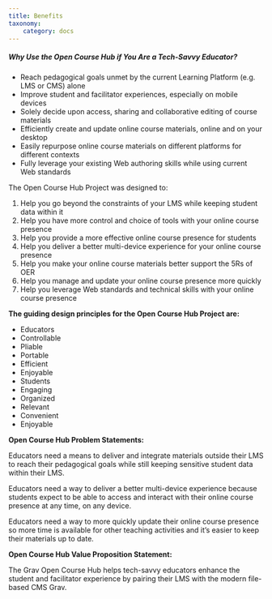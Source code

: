 ```yaml
---
title: Benefits
taxonomy:
    category: docs
---
```


##### Why Use the Open Course Hub if You Are a Tech-Savvy Educator?

* Reach pedagogical goals unmet by the current Learning Platform (e.g. LMS or CMS) alone
* Improve student and facilitator experiences, especially on mobile devices
* Solely decide upon access, sharing and collaborative editing of course materials
* Efficiently create and update online course materials, online and on your desktop
* Easily repurpose online course materials on different platforms for different contexts
* Fully leverage your existing Web authoring skills while using current Web standards

The Open Course Hub Project was designed to:

1. Help you go beyond the constraints of your LMS while keeping student data within it
1. Help you have more control and choice of tools with your online course presence
1. Help you provide a more effective online course presence for students
1. Help you deliver a better multi-device experience for your online course presence
1. Help you make your online course materials better support the 5Rs of OER
1. Help you manage and update your online course presence more quickly
1. Help you leverage Web standards and technical skills with your online course presence

**The guiding design principles for the Open Course Hub Project are:**  

* Educators
 * Controllable
 * Pliable
 * Portable
 * Efficient
 * Enjoyable
* Students
 * Engaging
 * Organized
 * Relevant
 * Convenient
 * Enjoyable

**Open Course Hub Problem Statements:**  

Educators need a means to deliver and integrate materials outside their LMS to reach their pedagogical goals while still keeping sensitive student data within their LMS.  

Educators need a way to deliver a better multi-device experience because students expect to be able to access and interact with their online course presence at any time, on any device.  

Educators need a way to more quickly update their online course presence so more time is available for other teaching activities and it’s easier to keep their materials up to date.  

**Open Course Hub Value Proposition Statement:**  

The Grav Open Course Hub helps tech-savvy educators enhance the student and facilitator experience by pairing their LMS with the modern file-based CMS Grav.
